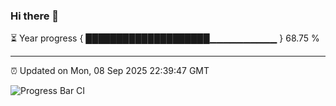 ### Hi there 👋

⏳ Year progress { ████████████████████▁▁▁▁▁▁▁▁▁▁ } 68.75 %

---

⏰ Updated on Mon, 08 Sep 2025 22:39:47 GMT

![Progress Bar CI](https://github.com/IshwaranRudhara/GIT-ACTION/workflows/Progress%20Bar%20CI/badge.svg)
